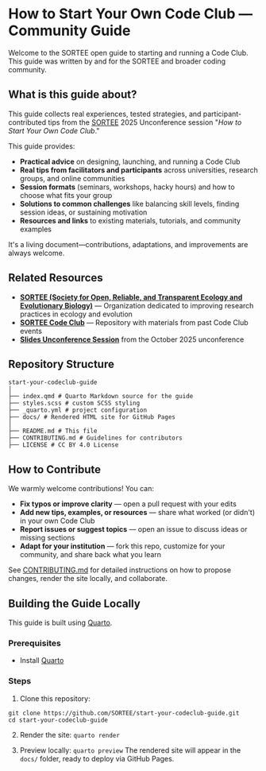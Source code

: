 # How to Start Your Own Code Club — Community Guide

Welcome to the SORTEE open guide to starting and running a Code Club. This guide was written by and for the SORTEE and broader coding community.

## What is this guide about?

This guide collects real experiences, tested strategies, and participant-contributed tips from the [SORTEE](https://sortee.org/) 2025 Unconference session "*How to Start Your Own Code Club*."

This guide provides:

- **Practical advice** on designing, launching, and running a Code Club  
- **Real tips from facilitators and participants** across universities, research groups, and online communities  
- **Session formats** (seminars, workshops, hacky hours) and how to choose what fits your group  
- **Solutions to common challenges** like balancing skill levels, finding session ideas, or sustaining motivation  
- **Resources and links** to existing materials, tutorials, and community examples  

It's a living document—contributions, adaptations, and improvements are always welcome.

## Related Resources

- **[SORTEE (Society for Open, Reliable, and Transparent Ecology and Evolutionary Biology)](https://sortee.org/)** — Organization dedicated to improving research practices in ecology and evolution  
- **[SORTEE Code Club](https://github.com/SORTEE/CodeClub)** — Repository with materials from past Code Club events  
- **[Slides Unconference Session](https://github.com/SORTEE/CodeClub/tree/main/20251016_SORTEE-Unconference5-CodeClub/slides)** from the October 2025 unconference 

## Repository Structure

```
start-your-codeclub-guide
│
├── index.qmd # Quarto Markdown source for the guide
├── styles.scss # custom SCSS styling
├── _quarto.yml # project configuration
├── docs/ # Rendered HTML site for GitHub Pages
│
├── README.md # This file
├── CONTRIBUTING.md # Guidelines for contributors
├── LICENSE # CC BY 4.0 License
```

## How to Contribute

We warmly welcome contributions! You can:

- **Fix typos or improve clarity** — open a pull request with your edits  
- **Add new tips, examples, or resources** — share what worked (or didn't) in your own Code Club  
- **Report issues or suggest topics** — open an issue to discuss ideas or missing sections  
- **Adapt for your institution** — fork this repo, customize for your community, and share back what you learn  

See [CONTRIBUTING.md](CONTRIBUTING.md) for detailed instructions on how to propose changes, render the site locally, and collaborate.

## Building the Guide Locally

This guide is built using [Quarto](https://quarto.org/).

### Prerequisites
- Install [Quarto](https://quarto.org/docs/get-started/)

### Steps

1. Clone this repository:
```
git clone https://github.com/SORTEE/start-your-codeclub-guide.git
cd start-your-codeclub-guide
```

2. Render the site:
`quarto render`

4. Preview locally:
`quarto preview`
The rendered site will appear in the `docs/` folder, ready to deploy via GitHub Pages.

